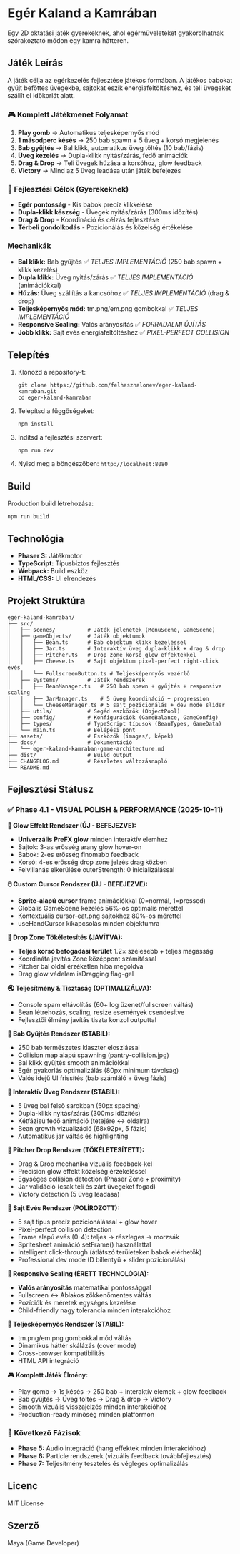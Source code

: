 # Egér Kaland a Kamrában

Egy 2D oktatási játék gyerekeknek, ahol egérműveleteket gyakorolhatnak szórakoztató módon egy kamra hátteren.

## Játék Leírás

A játék célja az egérkezelés fejlesztése játékos formában. A játékos babokat gyűjt befőttes üvegekbe, sajtokat eszik energiafeltöltéshez, és teli üvegeket szállít el időkorlát alatt.

### 🎮 Komplett Játékmenet Folyamat
1. **Play gomb** → Automatikus teljesképernyős mód
2. **1 másodperc késés** → 250 bab spawn + 5 üveg + korsó megjelenés
3. **Bab gyűjtés** → Bal klikk, automatikus üveg töltés (10 bab/fázis)
4. **Üveg kezelés** → Dupla-klikk nyitás/zárás, fedő animációk
5. **Drag & Drop** → Teli üvegek húzása a korsóhoz, glow feedback
6. **Victory** → Mind az 5 üveg leadása után játék befejezés

### 🎯 Fejlesztési Célok (Gyerekeknek)
- **Egér pontosság** - Kis babok precíz klikkelése
- **Dupla-klikk készség** - Üvegek nyitás/zárás (300ms időzítés)
- **Drag & Drop** - Koordináció és célzás fejlesztése
- **Térbeli gondolkodás** - Pozícionálás és közelség értékelése

### Mechanikák
- **Bal klikk:** Bab gyűjtés ✅ *TELJES IMPLEMENTÁCIÓ* (250 bab spawn + klikk kezelés)
- **Dupla klikk:** Üveg nyitás/zárás ✅ *TELJES IMPLEMENTÁCIÓ* (animációkkal)
- **Húzás:** Üveg szállítás a kancsóhoz ✅ *TELJES IMPLEMENTÁCIÓ* (drag & drop)
- **Teljesképernyős mód:** tm.png/em.png gombokkal ✅ *TELJES IMPLEMENTÁCIÓ*
- **Responsive Scaling:** Valós arányosítás ✅ *FORRADALMI ÚJÍTÁS*
- **Jobb klikk:** Sajt evés energiafeltöltéshez ✅ *PIXEL-PERFECT COLLISION*

## Telepítés

1. Klónozd a repository-t:
   ```
   git clone https://github.com/felhasznalonev/eger-kaland-kamraban.git
   cd eger-kaland-kamraban
   ```

2. Telepítsd a függőségeket:
   ```
   npm install
   ```

3. Indítsd a fejlesztési szervert:
   ```
   npm run dev
   ```

4. Nyisd meg a böngészőben: `http://localhost:8080`

## Build

Production build létrehozása:
```
npm run build
```

## Technológia

- **Phaser 3:** Játékmotor
- **TypeScript:** Típusbiztos fejlesztés
- **Webpack:** Build eszköz
- **HTML/CSS:** UI elrendezés

## Projekt Struktúra

```
eger-kaland-kamraban/
├── src/
│   ├── scenes/          # Játék jelenetek (MenuScene, GameScene)
│   ├── gameObjects/     # Játék objektumok
│   │   ├── Bean.ts      # Bab objektum klikk kezeléssel
│   │   ├── Jar.ts       # Interaktív üveg dupla-klikk + drag & drop
│   │   ├── Pitcher.ts   # Drop zone korsó glow effektekkel
│   │   ├── Cheese.ts    # Sajt objektum pixel-perfect right-click evés
│   │   └── FullscreenButton.ts # Teljesképernyős vezérlő
│   ├── systems/         # Játék rendszerek
│   │   ├── BeanManager.ts   # 250 bab spawn + gyűjtés + responsive scaling
│   │   ├── JarManager.ts    # 5 üveg koordináció + progression
│   │   └── CheeseManager.ts # 5 sajt pozicionálás + dev mode slider
│   ├── utils/           # Segéd eszközök (ObjectPool)
│   ├── config/          # Konfigurációk (GameBalance, GameConfig)
│   ├── types/           # TypeScript típusok (BeanTypes, GameData)
│   └── main.ts          # Belépési pont
├── assets/              # Eszközök (images/, képek)
├── docs/                # Dokumentáció
│   └── eger-kaland-kamraban-game-architecture.md
├── dist/                # Build output
├── CHANGELOG.md         # Részletes változásnapló
└── README.md
```

## Fejlesztési Státusz

### ✅ Phase 4.1 - VISUAL POLISH & PERFORMANCE (2025-10-11)

**🎨 Glow Effekt Rendszer (ÚJ - BEFEJEZVE):**
- **Univerzális PreFX glow** minden interaktív elemhez
- Sajtok: 3-as erősség arany glow hover-on
- Babok: 2-es erősség finomabb feedback
- Korsó: 4-es erősség drop zone jelzés drag közben
- Felvillanás elkerülése outerStrength: 0 inicializálással

**🖱️ Custom Cursor Rendszer (ÚJ - BEFEJEZVE):**
- **Sprite-alapú cursor** frame animációkkal (0=normál, 1=pressed)
- Globális GameScene kezelés 56%-os optimális mérettel
- Kontextuális cursor-eat.png sajtokhoz 80%-os mérettel
- useHandCursor kikapcsolás minden objektumra

**🎯 Drop Zone Tökéletesítés (JAVÍTVA):**
- **Teljes korsó befogadási terület** 1.2× szélesebb + teljes magasság
- Koordináta javítás Zone középpont számítással
- Pitcher bal oldal érzéketlen hiba megoldva
- Drag glow védelem isDragging flag-gel

**🔇 Teljesítmény & Tisztaság (OPTIMALIZÁLVA):**
- Console spam eltávolítás (60+ log üzenet/fullscreen váltás)
- Bean létrehozás, scaling, resize események csendesítve
- Fejlesztői élmény javítás tiszta konzol outputtal

**🫘 Bab Gyűjtés Rendszer (STABIL):**
- 250 bab természetes klaszter eloszlással
- Collision map alapú spawning (pantry-collision.jpg)
- Bal klikk gyűjtés smooth animációkkal
- Egér gyakorlás optimalizálás (80px minimum távolság)
- Valós idejű UI frissítés (bab számláló + üveg fázis)

**🏺 Interaktív Üveg Rendszer (STABIL):**
- 5 üveg bal felső sarokban (50px spacing)
- Dupla-klikk nyitás/zárás (300ms időzítés)
- Kétfázisú fedő animáció (tetejére ↔ oldalra)
- Bean growth vizualizáció (68x92px, 5 fázis)
- Automatikus jar váltás és highlighting

**🍺 Pitcher Drop Rendszer (TÖKÉLETESÍTETT):**
- Drag & Drop mechanika vizuális feedback-kel
- Precision glow effekt közelség érzékeléssel
- Egységes collision detection (Phaser Zone + proximity)
- Jar validáció (csak teli és zárt üvegeket fogad)
- Victory detection (5 üveg leadása)

**🧀 Sajt Evés Rendszer (POLÍROZOTT):**
- 5 sajt típus precíz pozicionálással + glow hover
- Pixel-perfect collision detection
- Frame alapú evés (0-4): teljes → részleges → morzsák
- Spritesheet animáció setFrame() használattal
- Intelligent click-through (átlátszó területeken babok elérhetők)
- Professional dev mode (D billentyű + slider pozicionálás)

**🎯 Responsive Scaling (ÉRETT TECHNOLÓGIA):**
- **Valós arányosítás** matematikai pontossággal
- Fullscreen ↔ Ablakos zökkenőmentes váltás
- Pozíciók és méretek egységes kezelése
- Child-friendly nagy tolerancia minden interakcióhoz

**📱 Teljesképernyős Rendszer (STABIL):**
- tm.png/em.png gombokkal mód váltás
- Dinamikus háttér skálázás (cover mode)
- Cross-browser kompatibilitás
- HTML API integráció

**🎮 Komplett Játék Élmény:**
- Play gomb → 1s késés → 250 bab + interaktív elemek + glow feedback
- Bab gyűjtés → Üveg töltés → Drag & drop → Victory
- Smooth vizuális visszajelzés minden interakcióhoz
- Production-ready minőség minden platformon

### 🚧 Következő Fázisok
- **Phase 5:** Audio integráció (hang effektek minden interakcióhoz)
- **Phase 6:** Particle rendszerek (vizuális feedback továbbfejlesztés)
- **Phase 7:** Teljesítmény tesztelés és végleges optimalizálás

## Licenc

MIT License

## Szerző

Maya (Game Developer)